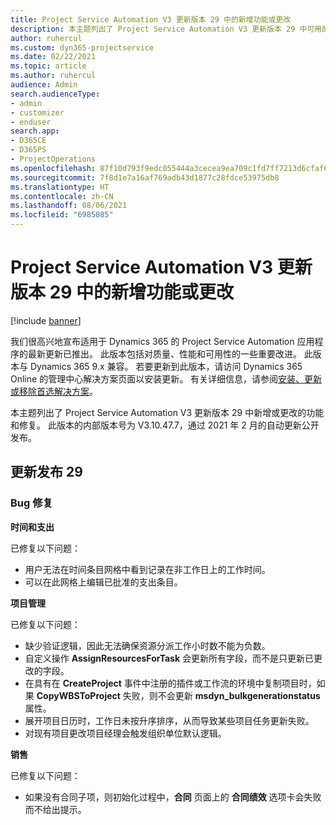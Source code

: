 ```yaml
---
title: Project Service Automation V3 更新版本 29 中的新增功能或更改
description: 本主题列出了 Project Service Automation V3 更新版本 29 中可用的功能和修复。
author: ruhercul
ms.custom: dyn365-projectservice
ms.date: 02/22/2021
ms.topic: article
ms.author: ruhercul
audience: Admin
search.audienceType:
- admin
- customizer
- enduser
search.app:
- D365CE
- D365PS
- ProjectOperations
ms.openlocfilehash: 87f10d793f9edc055444a3cecea9ea709c1fd7ff7213d6cfaf6b3cbe83a6a5a6
ms.sourcegitcommit: 7f8d1e7a16af769adb43d1877c28fdce53975db8
ms.translationtype: HT
ms.contentlocale: zh-CN
ms.lasthandoff: 08/06/2021
ms.locfileid: "6985085"
---
```

# <a name="whats-new-or-changed-in-project-service-automation-update-release-29-v3"></a>Project Service Automation V3 更新版本 29 中的新增功能或更改

[!include [banner](../includes/psa-now-project-operations.md)]

我们很高兴地宣布适用于 Dynamics 365 的 Project Service Automation 应用程序的最新更新已推出。 此版本包括对质量、性能和可用性的一些重要改进。 此版本与 Dynamics 365 9.x 兼容。 若要更新到此版本，请访问 Dynamics 365 Online 的管理中心解决方案页面以安装更新。 有关详细信息，请参阅[安装、更新或移除首选解决方案](/power-platform/admin/install-remove-preferred-solution)。

本主题列出了 Project Service Automation V3 更新版本 29 中新增或更改的功能和修复。 此版本的内部版本号为 V3.10.47.7，通过 2021 年 2 月的自动更新公开发布。

## <a name="update-release-29"></a>更新发布 29

### <a name="bug-fixes"></a>Bug 修复

**时间和支出**

已修复以下问题：

- 用户无法在时间条目网格中看到记录在非工作日上的工作时间。
- 可以在此网格上编辑已批准的支出条目。

**项目管理**

已修复以下问题：

- 缺少验证逻辑，因此无法确保资源分派工作小时数不能为负数。
- 自定义操作 **AssignResourcesForTask** 会更新所有字段，而不是只更新已更改的字段。
- 在具有在 **CreateProject** 事件中注册的插件或工作流的环境中复制项目时，如果 **CopyWBSToProject** 失败，则不会更新 **msdyn_bulkgenerationstatus** 属性。
- 展开项目日历时，工作日未按升序排序，从而导致某些项目任务更新失败。
- 对现有项目更改项目经理会触发组织单位默认逻辑。

**销售**

已修复以下问题：

- 如果没有合同子项，则初始化过程中，**合同** 页面上的 **合同绩效** 选项卡会失败而不给出提示。